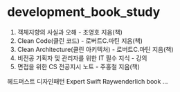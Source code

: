 # development_book_study

1. 객체지향의 사실과 오해 - 조영호 지음(책)
2. Clean Code(클린 코드) - 로버트C.마틴 지음(책)
3. Clean Architecture(클린 아키텍처) - 로버트C.마틴 지음(책)
4. 비전공 기획자 및 관리자를 위한 IT 필수 지식 - 강의
5. 면접을 위한 CS 전공지시 노트 - 주홍철 지음(책)

헤드퍼스트 디자인패턴
Expert Swift
Raywenderlich book
...
